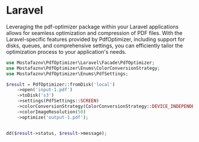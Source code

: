 # Laravel

Leveraging the pdf-optimizer package within your Laravel applications allows for seamless optimization and compression of PDF files. With the Laravel-specific features provided by PdfOptimizer, including support for disks, queues, and comprehensive settings, you can efficiently tailor the optimization process to your application's needs.



```php
use Mostafaznv\PdfOptimizer\Laravel\Facade\PdfOptimizer;
use Mostafaznv\PdfOptimizer\Enums\ColorConversionStrategy;
use Mostafaznv\PdfOptimizer\Enums\PdfSettings;

$result = PdfOptimizer::fromDisk('local')
    ->open('input-1.pdf')
    ->toDisk('s3')
    ->settings(PdfSettings::SCREEN)
    ->colorConversionStrategy(ColorConversionStrategy::DEVICE_INDEPENDENT_COLOR)
    ->colorImageResolution(50)
    ->optimize('output-1.pdf');


dd($result->status, $result->message);
```

